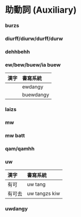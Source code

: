 # 助動詞 (Auxiliary)

### burzs

### diurff/diurw/durff/durw

### dehhbehh

### ew/bew/buew/ia buew

| 漢字 | 書寫系統 |
| :--- | :--- |
|  | ewdangy |
|  | buewdangy |

### laizs

### mw

### mw batt

### qam/qamhh

### uw

| 漢字 | 書寫系統 |
| :--- | :--- |
| 有可 | uw tang |
| 有可去 | uw tangzs kiw |

### uwdangy
